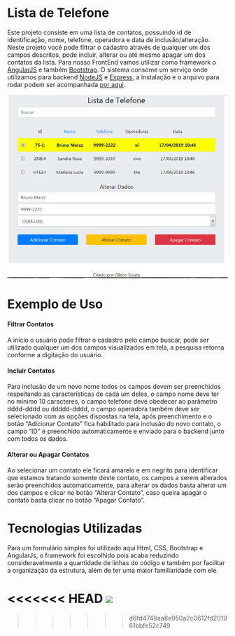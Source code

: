 # Lista de Telefone

 Este projeto consiste em uma lista de contatos, possuindo id de identificação, nome, telefone, operadora e data de inclusão/alteração.
 Neste projeto você pode filtrar o cadastro através de qualquer um dos campos descritos, pode incluir, alterar ou até mesmo apagar um dos contatos da lista. 
 Para nosso FrontEnd vamos utilizar como framework o [AngularJS](https://angularjs.org/) e também [Bootstrap]( https://getbootstrap.com/docs/4.1/getting-started/download/).
 O sistema consome um serviço onde utilizamos para backend [NodeJS](https://nodejs.org/en/download/) e [Express]( https://expressjs.com/pt-br/starter/installing.html), a instalação e o arquivo para rodar podem ser acompanhada [por aqui]( https://github.com/gilsonroberto/testePP/tree/master/backend).
 
![](https://github.com/gilsonroberto/testePP/blob/master/backend/png/header.PNG)
 
# Exemplo de Uso

#### Filtrar Contatos
 A início o usuário pode filtrar o cadastro pelo campo buscar, pode ser utilizado qualquer um dos campos visualizados em tela, a pesquisa retorna conforme a digitação do usuário. 
 
#### Incluir Contatos
 Para inclusão de um novo nome todos os campos devem ser preenchidos respeitando as características de cada um deles, o campo nome deve ter no mínimo 10 caracteres, o campo telefone deve obedecer ao parâmetro dddd-dddd ou ddddd-dddd, o campo operadora também deve ser selecionado com as opções dispostas na tela, após preenchimento e o botão “Adicionar Contato” fica habilitado para inclusão do novo contato, o campo “ID” é preenchido automaticamente e enviado para o backend junto com todos os dados.
 
 #### Alterar ou Apagar Contatos
 Ao selecionar um contato ele ficará amarelo e em negrito para identificar que estamos tratando somente deste contato, os campos a serem alterados serão preenchidos automaticamente, para alterar os dados basta alterar um dos campos e clicar no botão “Alterar Contato”, caso queira apagar o contato basta clicar no botão “Apagar Contato”.
 
 # Tecnologias Utilizadas
 
 Para um formulário simples foi utilizado aqui Html, CSS, Bootstrap e AngularJs, o framework foi escolhido pois acaba reduzindo consideravelmente a quantidade de linhas do  código e também por facilitar a organização da estrutura, além de ter uma maior familiaridade com ele.

<<<<<<< HEAD
  ![](www.github.com/gilsonroberto/testePP/blob/master/backend/png/header.PNG)
=======

  
>>>>>>> d6fd4748aa8e950a2c0612fd201961bbfe52c749
